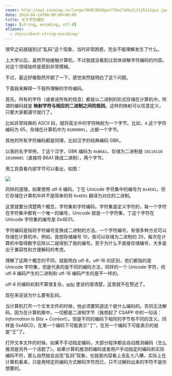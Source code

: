 ```yaml
---
cover: http://ww1.sinaimg.cn/large/9b85365dgw1f7bo2l69u3j21jk111gui.jpg
date: 2014-04-24T00:00:00+08:00
title: 关于字符编码
tags: [string, encoding, utf-8]
aliases:
  - /misc/about-string-encoding/
---
```

很早之前就碰到过"乱码"这个现象，当时非常困惑，完全不能理解发生了什么。

上大学以后，虽然开始接触计算机，不过我就没看到过具体讲解字符编码的内容。对这个领域始终是感到非常模糊。

不过，最近好像豁然开朗了一下，感觉突然就明白了这个问题。

<!--more-->

下面我来解释一下我所理解的字符编码。

首先，所有的字符（或者说所有的信息）都是以二进制的形式存储在计算机中。所谓的编码就是 **映射字符与相应的二进制之间的规则**。这样的映射可以任意定义，只要大家都遵守就行了。

比如非常经典的 ASCII 码，就将英文中的字符映射为一个字节。比如，`A` 这个字符编码为 65，存储在计算机中为 `01000001`，占据一个字节。

其他的所有字符编码都是同理，比如汉字的经典编码 GBK。

以我的名字举例，丁这个汉字，GBK 编码为 `0xB6A1`，存储为二进制是 `10110110 10100001`（直接将 B6A1 换成二进制），两个字节。

用工具查看内部字节可以看出，如图：

![](http://ww3.sinaimg.cn/large/9b85365djw1f23cmmpfu1j20ex01qaa9.jpg)

同样的道理，如果使用 utf-8 编码，丁在 Unicode 字符集中的编号为 `0x4E01`，但它存储在计算机中并不是简单的将 `0x4E01` 翻译为对应的二进制。

这里就要分清楚两个概念，字符集和字符编码。字符集是定义字符的，每一个字符在字符集中都有一个唯一的编号，Unicode 就是一个字符集，丁这个字符在 Unicode 字符集的编号是 0x4E01。

字符编码是指将字符编号变换成二进制的方法。一个字符编号，有很多种方式可以存储在计算机中。例如，我想存储编号 10，我可以存储为二进制的 20，每次在计算机中取得数字后除以二就得到了我的编号。至于为什么不直接存储编号，大多是出于兼容性和方便解码的考虑。

理解了这两个概念的不同，就能明白 utf-8，utf-16 的区别，他们都指的是 Unicode 字符集，但是代表的是不同的编码方法，同样的一个 Unicode 字符，经 utf-8 编码产生的二进制和 utf-16 编码产生的是不一样的。

utf-8 的编码机制不算很复杂，[wiki](https://zh.wikipedia.org/wiki/UTF-8) 里说的很清楚，这里就不在赘述了。

现在来说说为什么要有乱码。

当计算机打开一个文本文件的时候，他必须要知道这个是什么编码的。否则无法解码，因为在计算机眼中，一切都是二进制字节（我想起了 CSAPP 中的一句话：*Information Is Bits + Context*）。但是不同的编码下相同的字节有不同的含义。同样是 0xABCD，在某一个编码下可能表示“丁“，在另一个编码下可能表示的就是“王”了。

打开文本文件的时候，如果不手动指定编码，大部分程序都会自动推测编码（怎么推测是另外一个话题了）。如果计算机推测的编码或者用户手动指定的编码和实际编码不符，那么自然就会出现“乱码”现象，也就是内容看上去乱七八糟，实际上在计算机看来，只是用特定的编码方式解码字符而已，只不过解码出来的字符不是你想要的。
